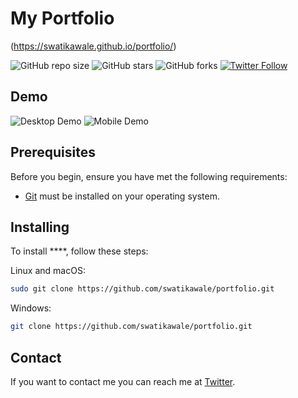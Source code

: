 # My Portfolio

(https://swatikawale.github.io/portfolio/)


![GitHub repo size](https://img.shields.io/github/repo-size/swatikawale/portfolio)
![GitHub stars](https://img.shields.io/github/stars/swatikawale/portfolio?style=social)
![GitHub forks](https://img.shields.io/github/forks/swatikawale/portfolio?style=social)
[![Twitter Follow](https://img.shields.io/twitter/follow/swatikawale_?style=social)](https://twitter.com/intent/follow?screen_name=swatikawale_)


## Demo

![ Desktop Demo](./website-demo-image/desktop.png "Desktop Demo")
![ Mobile Demo](./website-demo-image/mobile.png "Mobile Demo")

## Prerequisites

Before you begin, ensure you have met the following requirements:

* [Git](https://git-scm.com/downloads "Download Git") must be installed on your operating system.

## Installing 

To install ****, follow these steps:

Linux and macOS:

```bash
sudo git clone https://github.com/swatikawale/portfolio.git
```

Windows:

```bash
git clone https://github.com/swatikawale/portfolio.git
```

## Contact

If you want to contact me you can reach me at [Twitter](https://www.twitter.com/swatikawale).
 
